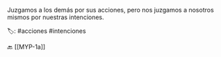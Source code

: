Juzgamos a los demás por sus acciones, pero nos juzgamos a nosotros mismos por nuestras intenciones.

🏷️: #acciones #intenciones

🔙 [[MYP-1a]]